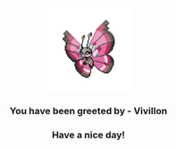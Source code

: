 <p align="center">
            <img src="https://raw.githubusercontent.com/PokeAPI/sprites/master/sprites/pokemon/666.png" width="150" height="150">
          </p>
          <h3 align="center">You have been greeted by - <b>Vivillon</b></h3>
          <h3 align="center">Have a nice day!</h3>
        